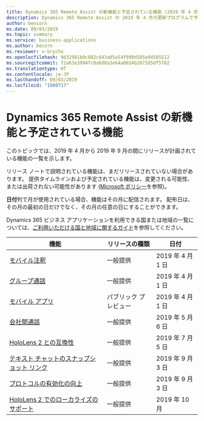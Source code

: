 ```yaml
---
title: Dynamics 365 Remote Assist の新機能と予定されている機能 (2019 年 4 月)
description: Dynamics 365 Remote Assist の 2019 年 4 月の更新プログラムで予定されている機能の一覧
author: bencorn
ms.date: 09/03/2019
ms.topic: summary
ms.service: business-applications
ms.author: becorn
ms.reviewer: v-brycho
ms.openlocfilehash: 9d32981b0c882c643a05a54f990d585a94585512
ms.sourcegitcommit: f2a63e3994fc0a6d0a3e64a0024b2673d5df5782
ms.translationtype: HT
ms.contentlocale: ja-JP
ms.lasthandoff: 09/03/2019
ms.locfileid: "1980717"
---
```

#  <a name="whats-new-and-planned-for-dynamics-365-remote-assist"></a>Dynamics 365 Remote Assist の新機能と予定されている機能


このトピックでは、2019 年 4 月から 2019 年 9 月の間にリリースが計画されている機能の一覧を示します。 

リリース ノートで説明されている機能は、まだリリースされていない場合があります。 提供タイムラインおよび予定されている機能は、変更される可能性、または出荷されない可能性があります ([Microsoft ポリシー](https://go.microsoft.com/fwlink/p/?linkid=2007332)を参照)。

**日付**列で月が使用されている場合、機能はその月に配信されます。 配布日は、その月の最初の日だけでなく、その月の任意の日にすることができます。

Dynamics 365 ビジネス アプリケーションを利用できる国または地域の一覧については、[ご利用いただける国と地域に関するガイド](https://aka.ms/dynamics_365_international_availability_deck)を参照してください。



| 機能                                                                  | リリースの種類         | 日付 |
|--------------------------------------------------------------------------|----------------------|----------------------|
| [モバイル注釈](mobile-annotations.md)                               | 一般提供 | 2019 年 4 月 1 日             |
| [グループ通話](group-calling.md)                                         | 一般提供 | 2019 年 4 月 1 日             |
| [モバイル アプリ](mobile-app.md)           | パブリック プレビュー | 2019 年 4 月 1 日|
| [会社間通話](cross-company-calling.md)|一般提供|2019 年 5 月 6 日|
| [HoloLens 2 との互換性](hololens-2.md)|一般提供|2019 年 7 月 5 日|
| [テキスト チャットのスナップショット リンク](snapshot.md)|一般提供|2019 年 9 月 3 日|
| [プロトコルの有効化の向上](protocol-activation.md)|一般提供|2019 年 9 月 3 日|
| [HoloLens 2 でのローカライズのサポート](localization.md)       | 一般提供 | 2019 年 10 月             |

